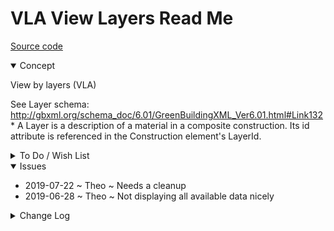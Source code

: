 # VLA View Layers Read Me

[Source code]( https://github.com/ladybug-tools/spider-gbxml-tools/blob/master/spider-gbxml-viewer/v-0-17-00/js-view-gbxml/vla-view-layers.js )

<details open >

<summary>Concept</summary>

View by layers (VLA)

See Layer schema: http://gbxml.org/schema_doc/6.01/GreenBuildingXML_Ver6.01.html#Link132
	* A Layer is a description of a material in a composite construction.  Its id attribute is referenced in the Construction element's LayerId.

</details>

<details>

<summary>To Do / Wish List</summary>


</details>

<details open>

<summary>Issues</summary>

* 2019-07-22 ~ Theo ~ Needs a cleanup
* 2019-06-28 ~ Theo ~ Not displaying all available data nicely

</details>

<details>

<summary>Change Log</summary>

### 2019-07-22 ~ Theo

VLA 0.17.00-1vla

* R - VLA.js: Cleanup

### 2019-07-20 ~ Theo

VLA 0.17.00-0vla

* R - VLA.js: First commit

### 2019-06-28 ~ Theo

VBL 0.16-01-1vbl

* F - First commit

</details>
